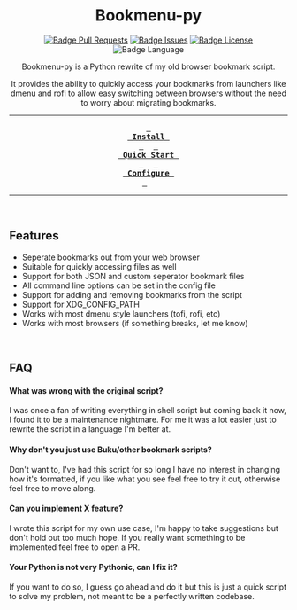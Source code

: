 <div align=center>

# Bookmenu-py

[![Badge Pull Requests]][Pull Requests] 
[![Badge Issues]][Issues] 
[![Badge License]][License] 
![Badge Language] 

Bookmenu-py is a Python rewrite of my old browser bookmark script.

It provides the ability to quickly access your bookmarks from launchers like dmenu and rofi to allow easy switching between browsers without the need to worry about migrating bookmarks.

---

**[<kbd> <br> Install <br> </kbd>][Install]** 
**[<kbd> <br> Quick Start <br> </kbd>][Quick Start]** 
**[<kbd> <br> Configure <br> </kbd>][Configure]** 

---

<br>

</div>

## Features

- Seperate bookmarks out from your web browser
- Suitable for quickly accessing files as well
- Support for both JSON and custom seperator bookmark files
- All command line options can be set in the config file
- Support for adding and removing bookmarks from the script
- Support for XDG_CONFIG_PATH
- Works with most dmenu style launchers (tofi, rofi, etc)
- Works with most browsers (if something breaks, let me know)

<br>

## FAQ

#### What was wrong with the original script?

I was once a fan of writing everything in shell script but coming back it now, I found it to be a maintenance nightmare. 
For me it was a lot easier just to rewrite the script in a language I'm better at.

#### Why don't you just use Buku/other bookmark scripts?

Don't want to, I've had this script for so long I have no interest in changing how it's formatted, if you like what you see
feel free to try it out, otherwise feel free to move along.

#### Can you implement X feature?

I wrote this script for my own use case, I'm happy to take suggestions but don't hold out too much hope. If you really
want something to be implemented feel free to open a PR.

#### Your Python is not very Pythonic, can I fix it?

If you want to do so, I guess go ahead and do it but this is just a quick script to solve my problem,
not meant to be a perfectly written codebase.


<!----------------------------------------------------------------------------->
[License]: LICENSE
[Pull Requests]: https://github.com/BrodieRobertson/bookmenu-py/pulls
[Issues]: https://github.com/BrodieRobertson/bookmenu-py/issues
[Configure]: https://github.com/BrodieRobertson/bookmenu-py/
[Install]: https://github.com/BrodieRobertson/bookmenu-py/
[Quick Start]: https://github.com/BrodieRobertson/bookmenu-py/

<!----------------------------------{ Badges }--------------------------------->
[Badge Issues]: https://img.shields.io/github/issues/BrodieRobertson/bookmenu-py
[Badge Pull Requests]: https://img.shields.io/github/issues-pr/BrodieRobertson/bookmenu-py
[Badge License]: https://img.shields.io/github/license/BrodieRobertson/bookmenu-py
[Badge Language]: https://img.shields.io/github/languages/top/BrodieRobertson/bookmenu-py